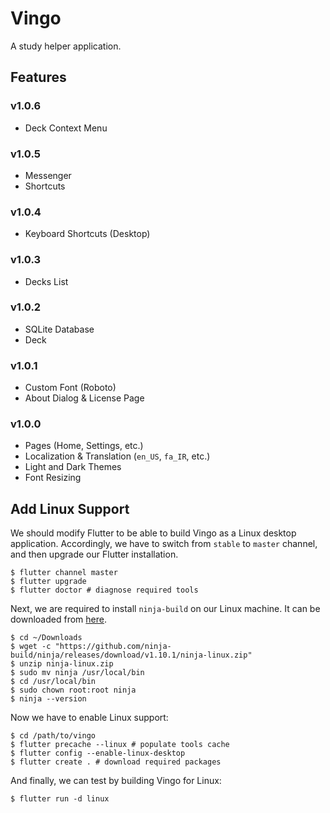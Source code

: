 # Vingo

A study helper application.

## Features

### v1.0.6

- Deck Context Menu

### v1.0.5

- Messenger
- Shortcuts

### v1.0.4

- Keyboard Shortcuts (Desktop)

### v1.0.3

- Decks List

### v1.0.2

- SQLite Database
- Deck

### v1.0.1

- Custom Font (Roboto)
- About Dialog & License Page

### v1.0.0

- Pages (Home, Settings, etc.)
- Localization & Translation (`en_US`, `fa_IR`, etc.)
- Light and Dark Themes
- Font Resizing

## Add Linux Support

We should modify Flutter to be able to build Vingo as a Linux desktop application. Accordingly, we have to switch from `stable` to `master` channel, and then upgrade our Flutter installation.

```shell
$ flutter channel master
$ flutter upgrade
$ flutter doctor # diagnose required tools
```

Next, we are required to install `ninja-build` on our Linux machine. It can be downloaded from [here](https://github.com/ninja-build/ninja/releases).

```shell
$ cd ~/Downloads
$ wget -c "https://github.com/ninja-build/ninja/releases/download/v1.10.1/ninja-linux.zip"
$ unzip ninja-linux.zip
$ sudo mv ninja /usr/local/bin
$ cd /usr/local/bin
$ sudo chown root:root ninja
$ ninja --version
```

Now we have to enable Linux support:

```shell
$ cd /path/to/vingo
$ flutter precache --linux # populate tools cache
$ flutter config --enable-linux-desktop
$ flutter create . # download required packages
```

And finally, we can test by building Vingo for Linux:

```shell
$ flutter run -d linux
```
